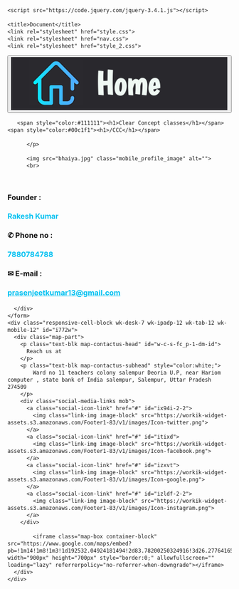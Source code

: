 <!DOCTYPE html>
<html lang="en">
<head>
    <meta charset="UTF-8">
    <meta name="viewport" content="width=device-width, initial-scale=1.0">

    <script src="https://code.jquery.com/jquery-3.4.1.js"></script>
    
    <title>Document</title>
    <link rel="stylesheet" href="style.css">
    <link rel="stylesheet" href="nav.css">
    <link rel="stylesheet" href="style_2.css">
</head>
<body>
     
    

  

<div class="contact_us_6">
  <button class="back" >  <a href="https://www.w3schools.com/" target="_self"><img src="1686405966722.png" class="mobile_home_image" alt=""></a></button>
  <div class="responsive-container-block container">
    <form class="form-box">
      <div class="container-block form-wrapper">
        <div class="mob-text">
          <p class="text-blk contactus-head">
      
       <span style="color:#111111"><h1>Clear Concept classes</h1></span>
    <span style="color:#00c1f1"><h1>/CCC</h1></span>

          </p>
      
          <img src="bhaiya.jpg" class="mobile_profile_image" alt="">
          <br>
<br>
          <span style="color:#111111"><h3>Founder :<h3 style="color: #00c1f1;">Rakesh Kumar </h3></span></span>
          <span style="color:#111111"><h3>&#9990; Phone no :<h3 style="color: #00c1f1;">7880784788 </h3></span></span>
          <span style="color:#111111"><h3>&#9993; E-mail :<h3 style="color: #00c1f1;"><a style ="color: #00c1f1;" href="mailto: prasenjeetkumar13@gmail.com">prasenjeetkumar13@gmail.com</a>  </h3></span></span>
        </div>
        
      </div>
    </form>
    <div class="responsive-cell-block wk-desk-7 wk-ipadp-12 wk-tab-12 wk-mobile-12" id="i772w">
      <div class="map-part">
        <p class="text-blk map-contactus-head" id="w-c-s-fc_p-1-dm-id">
          Reach us at
        </p>
        <p class="text-blk map-contactus-subhead" style="color:white;">
            Ward no 11 teachers colony salempur Deoria U.P, near Hariom computer , state bank of India salempur, Salempur, Uttar Pradesh 274509
        </p>
        <div class="social-media-links mob">
          <a class="social-icon-link" href="#" id="ix94i-2-2">
            <img class="link-img image-block" src="https://workik-widget-assets.s3.amazonaws.com/Footer1-83/v1/images/Icon-twitter.png">
          </a>
          <a class="social-icon-link" href="#" id="itixd">
            <img class="link-img image-block" src="https://workik-widget-assets.s3.amazonaws.com/Footer1-83/v1/images/Icon-facebook.png">
          </a>
          <a class="social-icon-link" href="#" id="izxvt">
            <img class="link-img image-block" src="https://workik-widget-assets.s3.amazonaws.com/Footer1-83/v1/images/Icon-google.png">
          </a>
          <a class="social-icon-link" href="#" id="izldf-2-2">
            <img class="link-img image-block" src="https://workik-widget-assets.s3.amazonaws.com/Footer1-83/v1/images/Icon-instagram.png">
          </a>
        </div>
         
            <iframe class="map-box container-block" src="https://www.google.com/maps/embed?pb=!1m14!1m8!1m3!1d192532.04924181494!2d83.78200250324916!3d26.277641651877254!3m2!1i1024!2i768!4f13.1!3m3!1m2!1s0x3993cbf888a63e4b%3A0x2084ff5c5ddec828!2sClear%20Concept%20Classes%20by%20Rakesh%20Kumar!5e0!3m2!1sen!2sin!4v1686380696346!5m2!1sen!2sin" width="900px" height="700px" style="border:0;" allowfullscreen="" loading="lazy" referrerpolicy="no-referrer-when-downgrade"></iframe>
      </div>
    </div>
  </div>
</div>

</body>
<script type="text/javascript">
    $(document).ready(function(){
      $('.btn').click(function(){
        $('.menu').toggleClass('active');
      });
    });
    </script>
</html>
